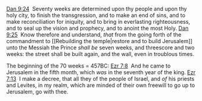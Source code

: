[Dan 9:24](verseid:27.9.24)  Seventy weeks are determined upon thy people and upon thy holy city, to finish the transgression, and to make an end of sins, and to make reconciliation for iniquity, and to bring in everlasting righteousness, and to seal up the vision and prophecy, and to anoint the most Holy.
[Dan 9:25](verseid:27.9.25)  Know therefore and understand, _that_ from the going forth of the commandment to [[Rebuilding the temple|restore and to build Jerusalem]] unto the Messiah the Prince _shall be_ seven weeks, and threescore and two weeks: the street shall be built again, and the wall, even in troublous times.

The beginning of the 70 weeks = 457BC:
[Ezr 7:8](verseid:15.7.8)  And he came to Jerusalem in the fifth month, which _was_ in the seventh year of the king.
[Ezr 7:13](verseid:15.7.13)  I make a decree, that all they of the people of Israel, and _of_ his priests and Levites, in my realm, which are minded of their own freewill to go up to Jerusalem, go with thee.

